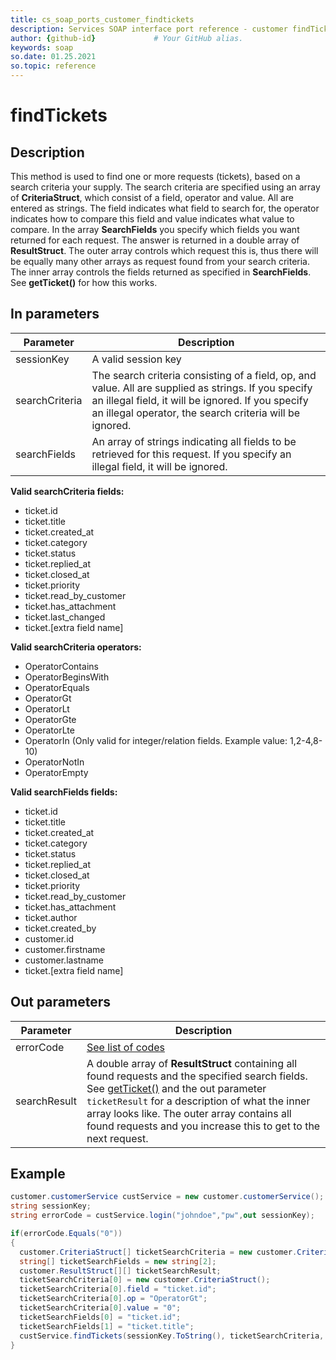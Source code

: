 ```yaml
---
title: cs_soap_ports_customer_findtickets
description: Services SOAP interface port reference - customer findTickets
author: {github-id}             # Your GitHub alias.
keywords: soap
so.date: 01.25.2021
so.topic: reference
---
```


# findTickets

## Description

This method is used to find one or more requests (tickets), based on a search criteria  your supply. The search criteria are specified using an array of **CriteriaStruct**, which consist of a field, operator and value. All are entered as strings. The field indicates what field to search for, the operator indicates how to compare this field and value indicates what value to compare. In the array **SearchFields** you specify which fields you want returned for each request. The answer is returned in a double array of **ResultStruct**. The outer array controls which request this is, thus there will be equally many other arrays as request found from your search criteria. The inner array controls the fields returned as specified in **SearchFields**. See **getTicket()** for how this works.

## In parameters

| Parameter | Description |
|---|---|
| sessionKey | A valid session key |
| searchCriteria | The search criteria consisting of a field, op, and value. All are supplied as strings. If you specify an illegal field, it will be ignored. If you specify an illegal operator, the search criteria will be ignored. |
| searchFields | An array of strings indicating all fields to be retrieved for this request. If you specify an illegal field, it will be ignored. |

**Valid searchCriteria fields:**

* ticket.id
* ticket.title
* ticket.created_at
* ticket.category
* ticket.status
* ticket.replied_at
* ticket.closed_at
* ticket.priority
* ticket.read_by_customer
* ticket.has_attachment
* ticket.last_changed
* ticket.[extra field name]

**Valid searchCriteria operators:**

* OperatorContains
* OperatorBeginsWith
* OperatorEquals
* OperatorGt
* OperatorLt
* OperatorGte
* OperatorLte
* OperatorIn (Only valid for integer/relation fields. Example value: 1,2-4,8-10)
* OperatorNotIn
* OperatorEmpty

**Valid searchFields fields:**

* ticket.id
* ticket.title
* ticket.created_at
* ticket.category
* ticket.status
* ticket.replied_at
* ticket.closed_at
* ticket.priority
* ticket.read_by_customer
* ticket.has_attachment
* ticket.author
* ticket.created_by
* customer.id
* customer.firstname
* customer.lastname
* ticket.[extra field name]

## Out parameters

| Parameter | Description |
|---|---|
| errorCode | [See list of codes][1] |
| searchResult | A double array of **ResultStruct** containing all found requests and the specified search fields. See [getTicket()][2] and the out parameter `ticketResult` for a description of what the inner array looks like. The outer array contains all found requests and you increase this to get to the next request. |

## Example

```csharp
customer.customerService custService = new customer.customerService();
string sessionKey;
string errorCode = custService.login("johndoe","pw",out sessionKey);

if(errorCode.Equals("0"))
{
  customer.CriteriaStruct[] ticketSearchCriteria = new customer.CriteriaStruct[1];
  string[] ticketSearchFields = new string[2];
  customer.ResultStruct[][] ticketSearchResult;
  ticketSearchCriteria[0] = new customer.CriteriaStruct();
  ticketSearchCriteria[0].field = "ticket.id";
  ticketSearchCriteria[0].op = "OperatorGt";
  ticketSearchCriteria[0].value = "0";
  ticketSearchFields[0] = "ticket.id";
  ticketSearchFields[1] = "ticket.title";
  custService.findTickets(sessionKey.ToString(), ticketSearchCriteria, ticketSearchFields, out ticketSearchResult);
}
```

<!-- Referenced links -->
[1]: ../error-codes.md
[2]: getticket.md
